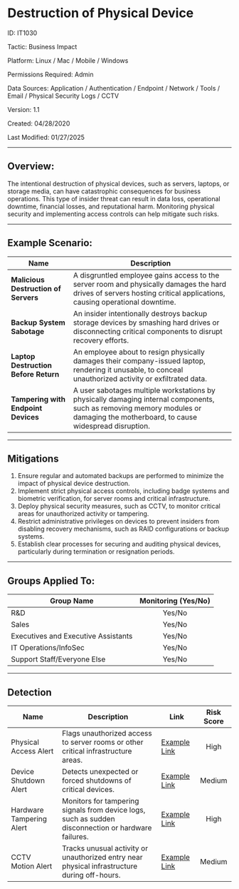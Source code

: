 # **Destruction of Physical Device**

ID: IT1030

Tactic: Business Impact

Platform: Linux / Mac / Mobile / Windows

Permissions Required: Admin

Data Sources: Application / Authentication / Endpoint / Network / Tools / Email / Physical Security Logs / CCTV

Version: 1.1

Created: 04/28/2020

Last Modified: 01/27/2025

---

## **Overview:**

The intentional destruction of physical devices, such as servers, laptops, or storage media, can have catastrophic consequences for business operations. This type of insider threat can result in data loss, operational downtime, financial losses, and reputational harm. Monitoring physical security and implementing access controls can help mitigate such risks.

---

## **Example Scenario:**

| **Name**                              | **Description**                                                                                      |
|---------------------------------------|------------------------------------------------------------------------------------------------------|
| **Malicious Destruction of Servers**  | A disgruntled employee gains access to the server room and physically damages the hard drives of servers hosting critical applications, causing operational downtime. |
| **Backup System Sabotage**            | An insider intentionally destroys backup storage devices by smashing hard drives or disconnecting critical components to disrupt recovery efforts. |
| **Laptop Destruction Before Return**  | An employee about to resign physically damages their company-issued laptop, rendering it unusable, to conceal unauthorized activity or exfiltrated data. |
| **Tampering with Endpoint Devices**   | A user sabotages multiple workstations by physically damaging internal components, such as removing memory modules or damaging the motherboard, to cause widespread disruption. |

---

## **Mitigations**

1. Ensure regular and automated backups are performed to minimize the impact of physical device destruction.  
2. Implement strict physical access controls, including badge systems and biometric verification, for server rooms and critical infrastructure.  
3. Deploy physical security measures, such as CCTV, to monitor critical areas for unauthorized activity or tampering.  
4. Restrict administrative privileges on devices to prevent insiders from disabling recovery mechanisms, such as RAID configurations or backup systems.  
5. Establish clear processes for securing and auditing physical devices, particularly during termination or resignation periods.  

---

## **Groups Applied To:**

| **Group Name**                | **Monitoring (Yes/No)** |
|--------------------------------|:----------------------:|
| R&D                            | Yes/No               |
| Sales                          | Yes/No               |
| Executives and Executive Assistants | Yes/No         |
| IT Operations/InfoSec          | Yes/No               |
| Support Staff/Everyone Else    | Yes/No               |

---

## **Detection**

| **Name**                       | **Description**                                                                                 | **Link**          | **Risk Score** |
|--------------------------------|-------------------------------------------------------------------------------------------------|-------------------|:--------------:|
| Physical Access Alert          | Flags unauthorized access to server rooms or other critical infrastructure areas.               | [Example Link](#) | High           |
| Device Shutdown Alert          | Detects unexpected or forced shutdowns of critical devices.                                     | [Example Link](#) | Medium         |
| Hardware Tampering Alert       | Monitors for tampering signals from device logs, such as sudden disconnection or hardware failures. | [Example Link](#) | High           |
| CCTV Motion Alert              | Tracks unusual activity or unauthorized entry near physical infrastructure during off-hours.    | [Example Link](#) | Medium         |

